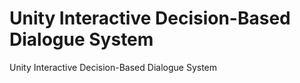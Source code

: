 # Unity Interactive Decision-Based Dialogue System
 Unity Interactive Decision-Based Dialogue System
